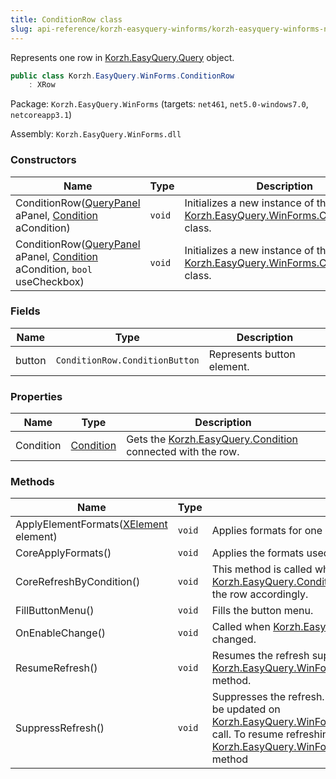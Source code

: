 ```yaml
---
title: ConditionRow class
slug: api-reference/korzh-easyquery-winforms/korzh-easyquery-winforms-namespace/conditionrow-class
---
```

Represents one row in [Korzh.EasyQuery.Query](api-reference/korzh-easyquery/korzh-easyquery-namespace/query-class) object.
```csharp
public class Korzh.EasyQuery.WinForms.ConditionRow
    : XRow

```
Package: `Korzh.EasyQuery.WinForms` (targets: `net461`, `net5.0-windows7.0`, `netcoreapp3.1`)

Assembly: `Korzh.EasyQuery.WinForms.dll`

### Constructors

| Name | Type | Description | 
| --- | --- | --- | 
| ConditionRow([QueryPanel](api-reference/korzh-easyquery-winforms/korzh-easyquery-winforms-namespace/querypanel-class) aPanel, [Condition](api-reference/korzh-easyquery/korzh-easyquery-namespace/condition-class) aCondition) | `void` | Initializes a new instance of the [Korzh.EasyQuery.WinForms.ConditionRow](api-reference/korzh-easyquery-winforms/korzh-easyquery-winforms-namespace/conditionrow-class) class. | 
| ConditionRow([QueryPanel](api-reference/korzh-easyquery-winforms/korzh-easyquery-winforms-namespace/querypanel-class) aPanel, [Condition](api-reference/korzh-easyquery/korzh-easyquery-namespace/condition-class) aCondition, `bool` useCheckbox) | `void` | Initializes a new instance of the [Korzh.EasyQuery.WinForms.ConditionRow](api-reference/korzh-easyquery-winforms/korzh-easyquery-winforms-namespace/conditionrow-class) class. | 


### Fields

| Name | Type | Description | 
| --- | --- | --- | 
| button | `ConditionRow.ConditionButton` | Represents button element. | 


### Properties

| Name | Type | Description | 
| --- | --- | --- | 
| Condition | [Condition](api-reference/korzh-easyquery/korzh-easyquery-namespace/condition-class) | Gets the [Korzh.EasyQuery.Condition](api-reference/korzh-easyquery/korzh-easyquery-namespace/condition-class) connected with the row. | 


### Methods

| Name | Type | Description | 
| --- | --- | --- | 
| ApplyElementFormats([XElement](api-reference/korzh-easyquery-winforms/korzh-easyquery-winforms-namespace/xelement-class) element) | `void` | Applies formats for one element. | 
| CoreApplyFormats() | `void` | Applies the formats used in parent object. | 
| CoreRefreshByCondition() | `void` | This method is called when connected [Korzh.EasyQuery.Condition](api-reference/korzh-easyquery/korzh-easyquery-namespace/condition-class) is changed  and we need to refresh the row accordingly. | 
| FillButtonMenu() | `void` | Fills the button menu. | 
| OnEnableChange() | `void` | Called when [Korzh.EasyQuery.Condition.IsEnabled](api-reference/korzh-easyquery/korzh-easyquery-namespace/condition-class) property is changed. | 
| ResumeRefresh() | `void` | Resumes the refresh suppressed by [Korzh.EasyQuery.WinForms.ConditionRow.SuppressRefresh](api-reference/korzh-easyquery-winforms/korzh-easyquery-winforms-namespace/conditionrow-class) method. | 
| SuppressRefresh() | `void` | Suppresses the refresh. After this method call the row will not be updated on [Korzh.EasyQuery.WinForms.ConditionRow.RefreshByCondition](api-reference/korzh-easyquery-winforms/korzh-easyquery-winforms-namespace/conditionrow-class) call.  To resume refreshing back call [Korzh.EasyQuery.WinForms.ConditionRow.ResumeRefresh](api-reference/korzh-easyquery-winforms/korzh-easyquery-winforms-namespace/conditionrow-class) method |
